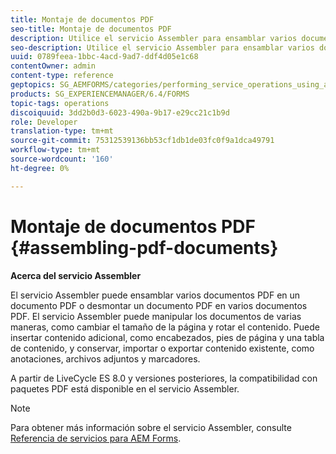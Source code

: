 ```yaml
---
title: Montaje de documentos PDF
seo-title: Montaje de documentos PDF
description: Utilice el servicio Assembler para ensamblar varios documentos PDF en un documento PDF o desmontar un documento PDF en varios documentos PDF.
seo-description: Utilice el servicio Assembler para ensamblar varios documentos PDF en un documento PDF o desmontar un documento PDF en varios documentos PDF.
uuid: 0789feea-1bbc-4acd-9ad7-ddf4d05e1c68
contentOwner: admin
content-type: reference
geptopics: SG_AEMFORMS/categories/performing_service_operations_using_apis
products: SG_EXPERIENCEMANAGER/6.4/FORMS
topic-tags: operations
discoiquuid: 3dd2b0d3-6023-490a-9b17-e29cc21c1b9d
role: Developer
translation-type: tm+mt
source-git-commit: 75312539136bb53cf1db1de03fc0f9a1dca49791
workflow-type: tm+mt
source-wordcount: '160'
ht-degree: 0%

---
```



# Montaje de documentos PDF {#assembling-pdf-documents}

**Acerca del servicio Assembler**

El servicio Assembler puede ensamblar varios documentos PDF en un documento PDF o desmontar un documento PDF en varios documentos PDF. El servicio Assembler puede manipular los documentos de varias maneras, como cambiar el tamaño de la página y rotar el contenido. Puede insertar contenido adicional, como encabezados, pies de página y una tabla de contenido, y conservar, importar o exportar contenido existente, como anotaciones, archivos adjuntos y marcadores.

A partir de LiveCycle ES 8.0 y versiones posteriores, la compatibilidad con paquetes PDF está disponible en el servicio Assembler.

>[!NOTE]
>
>Para obtener más información sobre el servicio Assembler, consulte [Referencia de servicios para AEM Forms](https://www.adobe.com/go/learn_aemforms_services_63).


